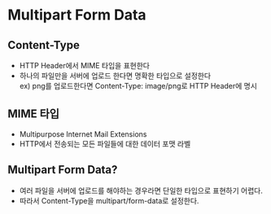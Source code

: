 # Multipart Form Data

## Content-Type
- HTTP Header에서 MIME 타입을 표현한다
- 하나의 파일만을 서버에 업로드 한다면 명확한 타입으로 설정한다  
ex) png를 업로드한다면 Content-Type: image/png로 HTTP Header에 명시

## MIME 타입
- Multipurpose Internet Mail Extensions
- HTTP에서 전송되는 모든 파일들에 대한 데이터 포맷 라벨

## Multipart Form Data?
- 여러 파일을 서버에 업로드를 해야하는 경우라면 단일한 타입으로 표현하기 어렵다.
- 따라서 Content-Type을 multipart/form-data로 설정한다.
